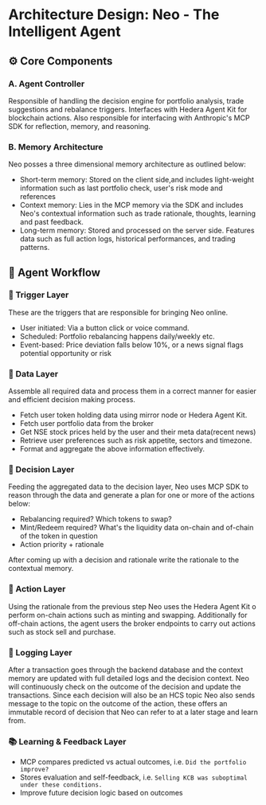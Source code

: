 # Architecture Design: Neo - The Intelligent Agent

## ⚙️ Core Components

### A. Agent Controller

Responsible of handling the decision engine for portfolio analysis, trade suggestions and rebalance triggers. Interfaces with Hedera Agent Kit for blockchain actions. Also responsible for interfacing with Anthropic's MCP SDK for reflection, memory, and reasoning.

### B. Memory Architecture

Neo posses a three dimensional memory architecture as outlined below:

- Short-term memory: Stored on the client side,and includes light-weight information such as last portfolio check, user's risk mode and references
- Context memory: Lies in the MCP memory via the SDK and includes Neo's contextual information such as trade rationale, thoughts, learning and past feedback.
- Long-term memory: Stored and processed on the server side. Features data such as full action logs, historical performances, and trading patterns.

## 🔂 Agent Workflow

### 🧩 Trigger Layer

These are the triggers that are responsible for bringing Neo online.

- User initiated: Via a button click or voice command.
- Scheduled: Portfolio rebalancing happens daily/weekly etc.
- Event-based: Price deviation falls below 10%, or a news signal flags potential opportunity or risk

### 📡 Data Layer

Assemble all required data and process them in a correct manner for easier and efficient decision making process.

- Fetch user token holding data using mirror node or Hedera Agent Kit.
- Fetch user portfolio data from the broker
- Get NSE stock prices held by the user and their meta data(recent news)
- Retrieve user preferences such as risk appetite, sectors and timezone.
- Format and aggregate the above information effectively.

### 🧠 Decision Layer

Feeding the aggregated data to the decision layer, Neo uses MCP SDK to reason through the data and generate a plan for one or more of the actions below:

- Rebalancing required? Which tokens to swap?
- Mint/Redeem required? What's the liquidity data on-chain and of-chain of the token in question
- Action priority + rationale

After coming up with a decision and rationale write the rationale to the contextual memory.

### 🔐 Action Layer

Using the rationale from the previous step Neo uses the Hedera Agent Kit o perform on-chain actions such as minting and swapping. Additionally for off-chain actions, the agent users the broker endpoints to carry out actions such as stock sell and purchase.

### 🧾 Logging Layer

After a transaction goes through the backend database and the context memory are updated with full detailed logs and the decision context. Neo will continuously check on the outcome of the decision and update the transactions. Since each decision will also be an HCS topic Neo also sends message to the topic on the outcome of the action, these offers an immutable record of decision that Neo can refer to at a later stage and learn from.

### 📚 Learning & Feedback Layer

- MCP compares predicted vs actual outcomes, i.e. `Did the portfolio improve?`
- Stores evaluation and self-feedback, i.e. `Selling KCB was suboptimal under these conditions.`
- Improve future decision logic based on outcomes
